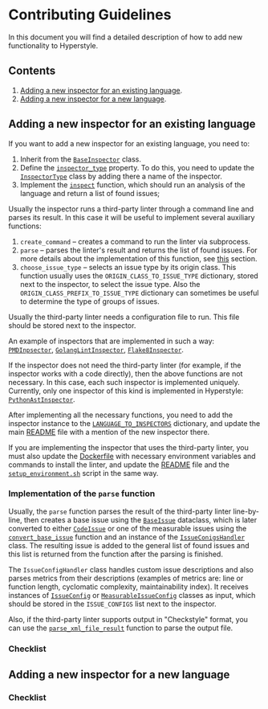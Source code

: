 # Contributing Guidelines

In this document you will find a detailed description of how to add new functionality to Hyperstyle.

## Contents
1. [Adding a new inspector for an existing language](#adding-a-new-inspector-for-an-existing-language).
2. [Adding a new inspector for a new language](#adding-a-new-inspector-for-a-new-language).

## Adding a new inspector for an existing language

If you want to add a new inspector for an existing language, you need to:
1. Inherit from the [`BaseInspector`](hyperstyle/src/python/review/inspectors/base_inspector.py#L9) class.
2. Define the [`inspector_type`](hyperstyle/src/python/review/inspectors/base_inspector.py#L29) property. To do this, you need to update the [`InspectorType`](hyperstyle/src/python/review/inspectors/inspector_type.py#L6) class by adding there a name of the inspector.
3. Implement the [`inspect`](hyperstyle/src/python/review/inspectors/base_inspector.py#L33) function, which should run an analysis of the language and return a list of found issues;

Usually the inspector runs a third-party linter through a command line and parses its result. In this case it will be useful to implement several auxiliary functions:
1. `create_command` – creates a command to run the linter via subprocess.
2. `parse` – parses the linter's result and returns the list of found issues. For more details about the implementation of this function, see [this](#implementation-of-the-parse-function) section.
3. `choose_issue_type` – selects an issue type by its origin class. This function usually uses the `ORIGIN_CLASS_TO_ISSUE_TYPE` dictionary, stored next to the inspector, to select the issue type. Also the `ORIGIN_CLASS_PREFIX_TO_ISSUE_TYPE` dictionary can sometimes be useful to determine the type of groups of issues.

Usually the third-party linter needs a configuration file to run. This file should be stored next to the inspector.

An example of inspectors that are implemented in such a way: [`PMDInpsector`](hyperstyle/src/python/review/inspectors/pmd), [`GolangLintInspector`](hyperstyle/src/python/review/inspectors/golang_lint), [`Flake8Inspector`](hyperstyle/src/python/review/inspectors/flake8).

If the inspector does not need the third-party linter (for example, if the inspector works with a code directly), then the above functions are not necessary. In this case, each such inspector is implemented uniquely. Currently, only one inspector of this kind is implemented in Hyperstyle: [`PythonAstInspector`](hyperstyle/src/python/review/inspectors/pyast).

After implementing all the necessary functions, you need to add the inspector instance to the [`LANGUAGE_TO_INSPECTORS`](hyperstyle/src/python/review/reviewers/common.py#L28) dictionary, and update the main [README](README.md) file with a mention of the new inspector there.

If you are implementing the inspector that uses the third-party linter, you must also update the [Dockerfile](Dockerfile) with necessary environment variables and commands to install the linter, and update the [README](README.md) file and the [`setup_environment.sh`](setup_environment.sh) script in the same way.

### Implementation of the `parse` function

Usually, the `parse` function parses the result of the third-party linter line-by-line, then creates a base issue using the [`BaseIssue`](hyperstyle/src/python/review/inspectors/issue.py#L199) dataclass, which is later converted to either [`CodeIssue`](hyperstyle/src/python/review/inspectors/issue.py#L217) or one of the measurable issues using the [`convert_base_issue`](hyperstyle/src/python/review/inspectors/common/base_issue_converter.py#L17) function and an instance of the [`IssueConigsHandler`](hyperstyle/src/python/review/inspectors/issue_configs.py#L117) class. The resulting issue is added to the general list of found issues and this list is returned from the function after the parsing is finished.

The `IssueConfigHandler` class handles custom issue descriptions and also parses metrics from their descriptions (examples of metrics are: line or function length, cyclomatic complexity, maintainability index).  It receives instances of [`IssueConfig`](hyperstyle/src/python/review/inspectors/issue_configs.py#L46) or [`MeasurableIssueConfig`](hyperstyle/src/python/review/inspectors/issue_configs.py#L85) classes as input, which should be stored in the `ISSUE_CONFIGS` list next to the inspector.

Also, if the third-party linter supports output in "Checkstyle" format, you can use the [`parse_xml_file_result`](hyperstyle/src/python/review/inspectors/common/xml_parser.py#L47) function to parse the output file.

### Checklist

## Adding a new inspector for a new language

### Checklist
